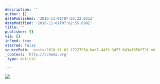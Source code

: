 ```yaml
---
description: ''
author: []
datePublished: '2016-11-01T07:05:22.831Z'
dateModified: '2016-11-01T07:02:55.698Z'
title: ''
publisher: {}
via: {}
inFeed: true
starred: false
sourcePath: _posts/2016-11-01-17227954-bad5-44f9-9473-643a1650f72f.md
_context: 'http://schema.org'
_type: Article

---
```

![](https://the-grid-user-content.s3-us-west-2.amazonaws.com/430b4f2c-ff92-4ebf-bbda-dbc9510a3dc7.jpg)